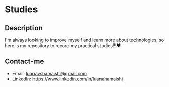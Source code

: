 # Studies

## Description
I'm always looking to improve myself and learn more about technologies, so here is my repository to record my practical studies!!!❤


## Contact-me
- Email: <luanavshamaishi@gmail.com>
- LinkedIn: <https://www.linkedin.com/in/luanahamaishi>
